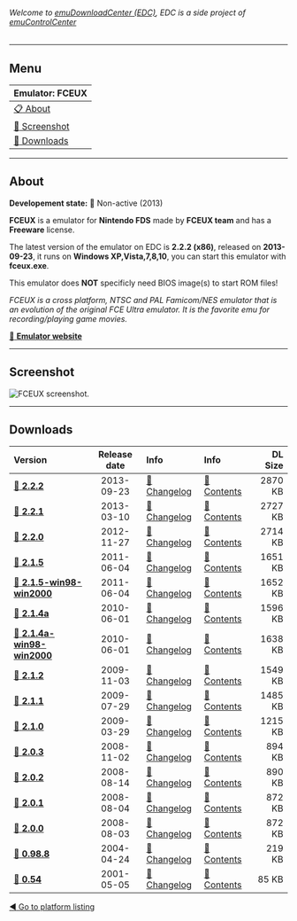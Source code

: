 ###### Welcome to [emuDownloadCenter (EDC)](https://github.com/PhoenixInteractiveNL/emuDownloadCenter/wiki/), EDC is a side project of [emuControlCenter](https://github.com/PhoenixInteractiveNL/emuControlCenter/wiki/)
***
## Menu
| **Emulator: FCEUX** |
|:---------|
| [:clipboard: About](#about) |
| [:sunrise: Screenshot](#screenshot) |
| [:floppy_disk: Downloads](#downloads) |
***
## About
**Developement state:** :red_circle: Non-active (2013)

**FCEUX** is a emulator for **Nintendo FDS** made by **FCEUX team** and has a **Freeware** license.

The latest version of the emulator on EDC is **2.2.2 (x86)**, released on **2013-09-23**, it runs on **Windows XP,Vista,7,8,10**, you can start this emulator with **fceux.exe**.

This emulator does **NOT** specificly need BIOS image(s) to start ROM files!

_FCEUX is a cross platform, NTSC and PAL Famicom/NES emulator that is an evolution of the original FCE Ultra emulator. It is the favorite emu for recording/playing game movies._

[:link: **Emulator website**](http://www.fceux.com/web/home.html)
***
## Screenshot
![](https://raw.githubusercontent.com/PhoenixInteractiveNL/emuDownloadCenter/master/hooks/fceux/screen.jpg "FCEUX screenshot.")
***
## Downloads
| Version  | Release date  | Info       | Info       | DL Size    |
|:---------|:-------------:|:-----------|:-----------|-----------:|
| [:floppy_disk: **2.2.2**](https://github.com/PhoenixInteractiveNL/edc-repo0001/raw/master/fceux/2.2.2.7z) | 2013-09-23 | [:page_facing_up: Changelog](https://github.com/PhoenixInteractiveNL/edc-repo0001/blob/master/fceux/2.2.2_changelog.txt) | [:mag_right: Contents](https://github.com/PhoenixInteractiveNL/edc-repo0001/blob/master/fceux/2.2.2_contents.txt) | 2870 KB |
| [:floppy_disk: **2.2.1**](https://github.com/PhoenixInteractiveNL/edc-repo0001/raw/master/fceux/2.2.1.7z) | 2013-03-10 | [:page_facing_up: Changelog](https://github.com/PhoenixInteractiveNL/edc-repo0001/blob/master/fceux/2.2.1_changelog.txt) | [:mag_right: Contents](https://github.com/PhoenixInteractiveNL/edc-repo0001/blob/master/fceux/2.2.1_contents.txt) | 2727 KB |
| [:floppy_disk: **2.2.0**](https://github.com/PhoenixInteractiveNL/edc-repo0001/raw/master/fceux/2.2.0.7z) | 2012-11-27 | [:page_facing_up: Changelog](https://github.com/PhoenixInteractiveNL/edc-repo0001/blob/master/fceux/2.2.0_changelog.txt) | [:mag_right: Contents](https://github.com/PhoenixInteractiveNL/edc-repo0001/blob/master/fceux/2.2.0_contents.txt) | 2714 KB |
| [:floppy_disk: **2.1.5**](https://github.com/PhoenixInteractiveNL/edc-repo0001/raw/master/fceux/2.1.5.7z) | 2011-06-04 | [:page_facing_up: Changelog](https://github.com/PhoenixInteractiveNL/edc-repo0001/blob/master/fceux/2.1.5_changelog.txt) | [:mag_right: Contents](https://github.com/PhoenixInteractiveNL/edc-repo0001/blob/master/fceux/2.1.5_contents.txt) | 1651 KB |
| [:floppy_disk: **2.1.5-win98-win2000**](https://github.com/PhoenixInteractiveNL/edc-repo0001/raw/master/fceux/2.1.5-win98-win2000.7z) | 2011-06-04 | [:page_facing_up: Changelog](https://github.com/PhoenixInteractiveNL/edc-repo0001/blob/master/fceux/2.1.5-win98-win2000_changelog.txt) | [:mag_right: Contents](https://github.com/PhoenixInteractiveNL/edc-repo0001/blob/master/fceux/2.1.5-win98-win2000_contents.txt) | 1652 KB |
| [:floppy_disk: **2.1.4a**](https://github.com/PhoenixInteractiveNL/edc-repo0001/raw/master/fceux/2.1.4a.7z) | 2010-06-01 | [:page_facing_up: Changelog](https://github.com/PhoenixInteractiveNL/edc-repo0001/blob/master/fceux/2.1.4a_changelog.txt) | [:mag_right: Contents](https://github.com/PhoenixInteractiveNL/edc-repo0001/blob/master/fceux/2.1.4a_contents.txt) | 1596 KB |
| [:floppy_disk: **2.1.4a-win98-win2000**](https://github.com/PhoenixInteractiveNL/edc-repo0001/raw/master/fceux/2.1.4a-win98-win2000.7z) | 2010-06-01 | [:page_facing_up: Changelog](https://github.com/PhoenixInteractiveNL/edc-repo0001/blob/master/fceux/2.1.4a-win98-win2000_changelog.txt) | [:mag_right: Contents](https://github.com/PhoenixInteractiveNL/edc-repo0001/blob/master/fceux/2.1.4a-win98-win2000_contents.txt) | 1638 KB |
| [:floppy_disk: **2.1.2**](https://github.com/PhoenixInteractiveNL/edc-repo0001/raw/master/fceux/2.1.2.7z) | 2009-11-03 | [:page_facing_up: Changelog](https://github.com/PhoenixInteractiveNL/edc-repo0001/blob/master/fceux/2.1.2_changelog.txt) | [:mag_right: Contents](https://github.com/PhoenixInteractiveNL/edc-repo0001/blob/master/fceux/2.1.2_contents.txt) | 1549 KB |
| [:floppy_disk: **2.1.1**](https://github.com/PhoenixInteractiveNL/edc-repo0001/raw/master/fceux/2.1.1.7z) | 2009-07-29 | [:page_facing_up: Changelog](https://github.com/PhoenixInteractiveNL/edc-repo0001/blob/master/fceux/2.1.1_changelog.txt) | [:mag_right: Contents](https://github.com/PhoenixInteractiveNL/edc-repo0001/blob/master/fceux/2.1.1_contents.txt) | 1485 KB |
| [:floppy_disk: **2.1.0**](https://github.com/PhoenixInteractiveNL/edc-repo0001/raw/master/fceux/2.1.0.7z) | 2009-03-29 | [:page_facing_up: Changelog](https://github.com/PhoenixInteractiveNL/edc-repo0001/blob/master/fceux/2.1.0_changelog.txt) | [:mag_right: Contents](https://github.com/PhoenixInteractiveNL/edc-repo0001/blob/master/fceux/2.1.0_contents.txt) | 1215 KB |
| [:floppy_disk: **2.0.3**](https://github.com/PhoenixInteractiveNL/edc-repo0001/raw/master/fceux/2.0.3.7z) | 2008-11-02 | [:page_facing_up: Changelog](https://github.com/PhoenixInteractiveNL/edc-repo0001/blob/master/fceux/2.0.3_changelog.txt) | [:mag_right: Contents](https://github.com/PhoenixInteractiveNL/edc-repo0001/blob/master/fceux/2.0.3_contents.txt) | 894 KB |
| [:floppy_disk: **2.0.2**](https://github.com/PhoenixInteractiveNL/edc-repo0001/raw/master/fceux/2.0.2.7z) | 2008-08-14 | [:page_facing_up: Changelog](https://github.com/PhoenixInteractiveNL/edc-repo0001/blob/master/fceux/2.0.2_changelog.txt) | [:mag_right: Contents](https://github.com/PhoenixInteractiveNL/edc-repo0001/blob/master/fceux/2.0.2_contents.txt) | 890 KB |
| [:floppy_disk: **2.0.1**](https://github.com/PhoenixInteractiveNL/edc-repo0001/raw/master/fceux/2.0.1.7z) | 2008-08-04 | [:page_facing_up: Changelog](https://github.com/PhoenixInteractiveNL/edc-repo0001/blob/master/fceux/2.0.1_changelog.txt) | [:mag_right: Contents](https://github.com/PhoenixInteractiveNL/edc-repo0001/blob/master/fceux/2.0.1_contents.txt) | 872 KB |
| [:floppy_disk: **2.0.0**](https://github.com/PhoenixInteractiveNL/edc-repo0001/raw/master/fceux/2.0.0.7z) | 2008-08-03 | [:page_facing_up: Changelog](https://github.com/PhoenixInteractiveNL/edc-repo0001/blob/master/fceux/2.0.0_changelog.txt) | [:mag_right: Contents](https://github.com/PhoenixInteractiveNL/edc-repo0001/blob/master/fceux/2.0.0_contents.txt) | 872 KB |
| [:floppy_disk: **0.98.8**](https://github.com/PhoenixInteractiveNL/edc-repo0001/raw/master/fceux/0.98.8.7z) | 2004-04-24 | [:page_facing_up: Changelog](https://github.com/PhoenixInteractiveNL/edc-repo0001/blob/master/fceux/0.98.8_changelog.txt) | [:mag_right: Contents](https://github.com/PhoenixInteractiveNL/edc-repo0001/blob/master/fceux/0.98.8_contents.txt) | 219 KB |
| [:floppy_disk: **0.54**](https://github.com/PhoenixInteractiveNL/edc-repo0001/raw/master/fceux/0.54.7z) | 2001-05-05 | [:page_facing_up: Changelog](https://github.com/PhoenixInteractiveNL/edc-repo0001/blob/master/fceux/0.54_changelog.txt) | [:mag_right: Contents](https://github.com/PhoenixInteractiveNL/edc-repo0001/blob/master/fceux/0.54_contents.txt) | 85 KB |

[:arrow_backward: Go to platform listing](https://github.com/PhoenixInteractiveNL/emuDownloadCenter/wiki/EDC-Platform-List)
